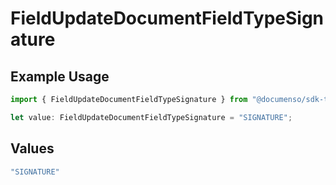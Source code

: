 # FieldUpdateDocumentFieldTypeSignature

## Example Usage

```typescript
import { FieldUpdateDocumentFieldTypeSignature } from "@documenso/sdk-typescript/models/operations";

let value: FieldUpdateDocumentFieldTypeSignature = "SIGNATURE";
```

## Values

```typescript
"SIGNATURE"
```